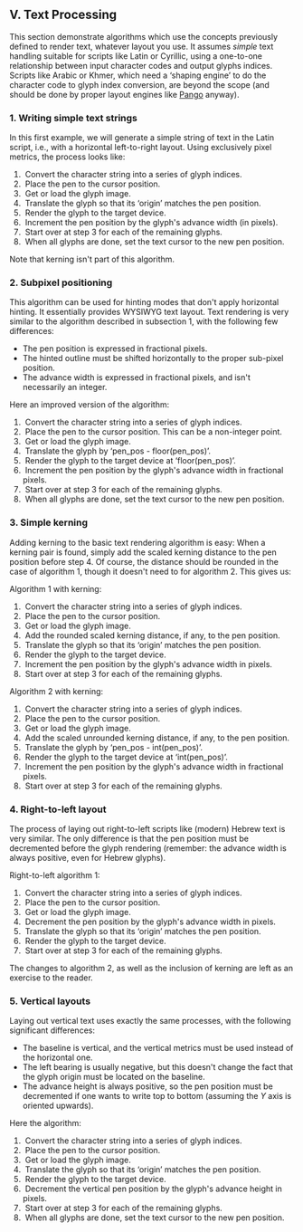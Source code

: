 ## V. Text Processing

This section demonstrate algorithms which use the            concepts previously defined to render text, whatever            layout you use.  It assumes *simple* text handling            suitable for scripts like Latin or Cyrillic, using a            one-to-one relationship between input character codes and            output glyphs indices.  Scripts like Arabic or Khmer,            which need a ‘shaping engine’ to do the            character code to glyph index conversion, are beyond the            scope (and should be done by proper layout engines            like [Pango](http://www.pango.org/)            anyway).

### 1. Writing simple text strings

In this first example, we will generate a simple string            of text in the Latin script, i.e., with a horizontal            left-to-right layout.  Using exclusively pixel metrics,            the process looks like:             

1. ​                Convert the character string into a series of glyph                indices.              
2. ​                Place the pen to the cursor position.              
3. ​                Get or load the glyph image.              
4. ​                Translate the glyph so that its ‘origin’                matches the pen position.              
5. ​                Render the glyph to the target device.              
6. ​                Increment the pen position by the glyph's advance                width (in pixels).              
7. ​                Start over at step 3 for each of the remaining                glyphs.              
8. ​                When all glyphs are done, set the text cursor to the                new pen position.              

Note that kerning isn't part of this algorithm.

### 2. Subpixel positioning

This algorithm can be used for hinting modes that don't            apply horizontal hinting.  It essentially provides WYSIWYG            text layout.  Text rendering is very similar to the            algorithm described in subsection 1, with the            following few differences:

- The pen position is expressed in fractional                pixels.
- The hinted outline must be shifted horizontally to                the proper sub-pixel position.
- The advance width is expressed in fractional pixels,                and isn't necessarily an integer.

Here an improved version of the algorithm:

1. ​              Convert the character string into a series of glyph              indices.            
2. ​              Place the pen to the cursor position.  This can be a              non-integer point.            
3. ​              Get or load the glyph image.            
4. ​              Translate the glyph by ‘pen_pos -              floor(pen_pos)’.            
5. ​              Render the glyph to the target device at              ‘floor(pen_pos)’.            
6. ​              Increment the pen position by the glyph's advance width              in fractional pixels.            
7. ​              Start over at step 3 for each of the remaining              glyphs.            
8. ​              When all glyphs are done, set the text cursor to the new              pen position.            

### 3. Simple kerning

Adding kerning to the basic text rendering algorithm is            easy: When a kerning pair is found, simply add the scaled            kerning distance to the pen position before step 4.            Of course, the distance should be rounded in the case of            algorithm 1, though it doesn't need to for            algorithm 2.  This gives us:

Algorithm 1 with kerning:

1. ​              Convert the character string into a series of glyph              indices.            
2. ​              Place the pen to the cursor position.            
3. ​              Get or load the glyph image.            
4. ​              Add the rounded scaled kerning distance, if any, to the              pen position.            
5. ​              Translate the glyph so that its ‘origin’              matches the pen position.            
6. ​              Render the glyph to the target device.            
7. ​              Increment the pen position by the glyph's advance width              in pixels.            
8. ​              Start over at step 3 for each of the remaining              glyphs.            

Algorithm 2 with kerning:

1. ​              Convert the character string into a series of glyph              indices.            
2. ​              Place the pen to the cursor position.            
3. ​              Get or load the glyph image.            
4. ​              Add the scaled unrounded kerning distance, if any, to              the pen position.            
5. ​              Translate the glyph by ‘pen_pos -              int(pen_pos)’.            
6. ​              Render the glyph to the target device at              ‘int(pen_pos)’.            
7. ​              Increment the pen position by the glyph's advance width              in fractional pixels.            
8. ​              Start over at step 3 for each of the remaining              glyphs.            

### 4. Right-to-left layout

The process of laying out right-to-left scripts like            (modern) Hebrew text is very similar.  The only difference            is that the pen position must be decremented before the            glyph rendering (remember: the advance width is always            positive, even for Hebrew glyphs).

Right-to-left algorithm 1:

1. ​              Convert the character string into a series of glyph              indices.            
2. ​              Place the pen to the cursor position.            
3. ​              Get or load the glyph image.            
4. ​              Decrement the pen position by the glyph's advance              width in pixels.            
5. ​              Translate the glyph so that its ‘origin’              matches the pen position.            
6. ​              Render the glyph to the target device.            
7. ​              Start over at step 3 for each of the remaining              glyphs.            

The changes to algorithm 2, as well as the inclusion            of kerning are left as an exercise to the reader.

### 5. Vertical layouts

Laying out vertical text uses exactly the same processes,            with the following significant differences:

- The baseline is vertical, and the vertical metrics                must be used instead of the horizontal one.
- The left bearing is usually negative, but this                doesn't change the fact that the glyph origin must be                located on the baseline.
- The advance height is always positive, so the pen                position must be decremented if one wants to write top                to bottom (assuming the *Y* axis is oriented                upwards).

Here the algorithm:

1. ​              Convert the character string into a series of glyph              indices.            
2. ​              Place the pen to the cursor position.            
3. ​              Get or load the glyph image.            
4. ​              Translate the glyph so that its ‘origin’              matches the pen position.            
5. ​              Render the glyph to the target device.            
6. ​              Decrement the vertical pen position by the glyph's              advance height in pixels.            
7. ​              Start over at step 3 for each of the remaining              glyphs.            
8. ​              When all glyphs are done, set the text cursor to the new              pen position.            